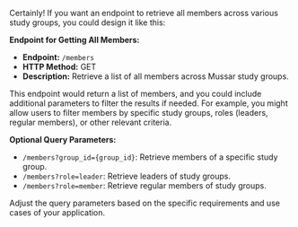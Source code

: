 Certainly! If you want an endpoint to retrieve all members across various study groups, you could design it like this:

**Endpoint for Getting All Members:**

- **Endpoint:** `/members`
- **HTTP Method:** GET
- **Description:** Retrieve a list of all members across Mussar study groups.

This endpoint would return a list of members, and you could include additional parameters to filter the results if needed. For example, you might allow users to filter members by specific study groups, roles (leaders, regular members), or other relevant criteria.

**Optional Query Parameters:**

- `/members?group_id={group_id}`: Retrieve members of a specific study group.
- `/members?role=leader`: Retrieve leaders of study groups.
- `/members?role=member`: Retrieve regular members of study groups.

Adjust the query parameters based on the specific requirements and use cases of your application.
